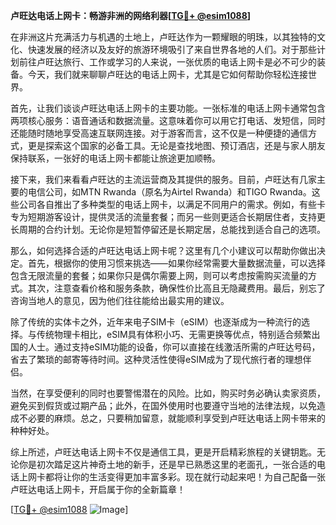 **卢旺达电话上网卡：畅游非洲的网络利器[[TG💪+ @esim1088](https://t.me/s/esim1088)]**

在非洲这片充满活力与机遇的土地上，卢旺达作为一颗耀眼的明珠，以其独特的文化、快速发展的经济以及友好的旅游环境吸引了来自世界各地的人们。对于那些计划前往卢旺达旅行、工作或学习的人来说，一张优质的电话上网卡是必不可少的装备。今天，我们就来聊聊卢旺达的电话上网卡，尤其是它如何帮助你轻松连接世界。

首先，让我们谈谈卢旺达电话上网卡的主要功能。一张标准的电话上网卡通常包含两项核心服务：语音通话和数据流量。这意味着你可以用它打电话、发短信，同时还能随时随地享受高速互联网连接。对于游客而言，这不仅是一种便捷的通信方式，更是探索这个国家的必备工具。无论是查找地图、预订酒店，还是与家人朋友保持联系，一张好的电话上网卡都能让旅途更加顺畅。

接下来，我们来看看卢旺达的主流运营商及其提供的服务。目前，卢旺达有几家主要的电信公司，如MTN Rwanda（原名为Airtel Rwanda）和TIGO Rwanda。这些公司各自推出了多种类型的电话上网卡，以满足不同用户的需求。例如，有些卡专为短期游客设计，提供灵活的流量套餐；而另一些则更适合长期居住者，支持更长周期的合约计划。无论你是短暂停留还是长期定居，总能找到适合自己的选项。

那么，如何选择合适的卢旺达电话上网卡呢？这里有几个小建议可以帮助你做出决定。首先，根据你的使用习惯来挑选——如果你经常需要大量数据流量，可以选择包含无限流量的套餐；如果你只是偶尔需要上网，则可以考虑按需购买流量的方式。其次，注意查看价格和服务条款，确保性价比高且无隐藏费用。最后，别忘了咨询当地人的意见，因为他们往往能给出最实用的建议。

除了传统的实体卡之外，近年来电子SIM卡（eSIM）也逐渐成为一种流行的选择。与传统物理卡相比，eSIM具有体积小巧、无需更换等优点，特别适合频繁出国的人士。通过支持eSIM功能的设备，你可以直接在线激活所需的卢旺达号码，省去了繁琐的邮寄等待时间。这种灵活性使得eSIM成为了现代旅行者的理想伴侣。

当然，在享受便利的同时也要警惕潜在的风险。比如，购买时务必确认卖家资质，避免买到假货或过期产品；此外，在国外使用时也要遵守当地的法律法规，以免造成不必要的麻烦。总之，只要稍加留意，就能顺利享受到卢旺达电话上网卡带来的种种好处。

综上所述，卢旺达电话上网卡不仅是通信工具，更是开启精彩旅程的关键钥匙。无论你是初次踏足这片神奇土地的新手，还是早已熟悉这里的老面孔，一张合适的电话上网卡都将让你的生活变得更加丰富多彩。现在就行动起来吧！为自己配备一张卢旺达电话上网卡，开启属于你的全新篇章！

[[TG💪+ @esim1088](https://t.me/s/esim1088) ![Image](https://i.postimg.cc/4NQfJmqS/Snipaste-2025-05-13-00-14-12.png)]